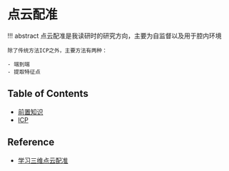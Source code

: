 # 点云配准

!!! abstract
    点云配准是我读研时的研究方向，主要为自监督以及用于腔内环境

    除了传统方法ICP之外，主要方法有两种：
    
    - 端到端
    - 提取特征点


## Table of Contents

- [前置知识](prepare/)
- [ICP](icp/)

## Reference

- [学习三维点云配准](https://www.zhihu.com/question/34170804)